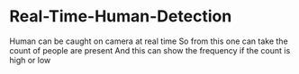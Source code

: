 # Real-Time-Human-Detection
Human can be caught on camera at real time
So from this one can take the count of people are present
And this can show the frequency if the count is high or low
